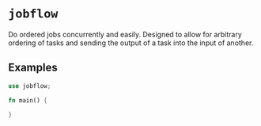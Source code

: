 # `jobflow`

Do ordered jobs concurrently and easily. Designed to allow for arbitrary ordering of tasks
and sending the output of a task into the input of another.

## Examples

```rust
use jobflow;

fn main() {
    
}
```